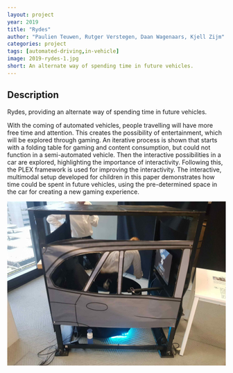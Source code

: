 ```yaml
---
layout: project
year: 2019
title: "Rydes"
author: "Paulien Teuwen, Rutger Verstegen, Daan Wagenaars, Kjell Zijm"
categories: project
tags: [automated-driving,in-vehicle]
image: 2019-rydes-1.jpg
short: An alternate way of spending time in future vehicles.
---
```


## Description
Rydes, providing an alternate way of spending time in future vehicles.

With the coming of automated vehicles, people travelling will have more free time and attention. This creates the possibility of entertainment, which will be explored through gaming. An iterative process is shown that starts with a folding table for gaming and content consumption, but could not function in a semi-automated vehicle. Then the interactive possibilities in a car are explored, highlighting the importance of interactivity. Following this, the PLEX framework is used for improving the interactivity. The interactive, multimodal setup developed for children in this paper demonstrates how time could be spent in future vehicles, using the pre-determined space in the car for creating a new gaming experience.

<div class="project-image">
  <img src="/assets/img/2019-rydes-2.jpg">
</div>
